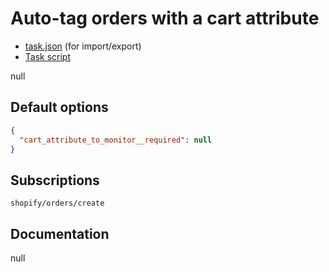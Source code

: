 # Auto-tag orders with a cart attribute

* [task.json](../../tasks/auto-tag-orders-with-a-cart-attribute.json) (for import/export)
* [Task script](./script.liquid)

null

## Default options

```json
{
  "cart_attribute_to_monitor__required": null
}
```

## Subscriptions

```liquid
shopify/orders/create
```

## Documentation

null
